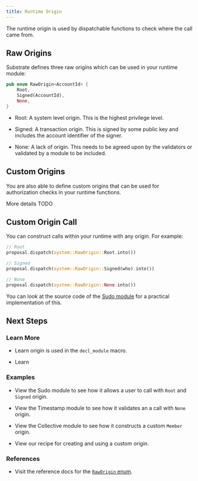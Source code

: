 ```yaml
---
title: Runtime Origin
---
```


The runtime origin is used by dispatchable functions to check where the call came from.

## Raw Origins

Substrate defines three raw origins which can be used in your runtime module:

```rust
pub enum RawOrigin<AccountId> {
	Root,
	Signed(AccountId),
	None,
}
```

* Root: A system level origin. This is the highest privilege level.

* Signed: A transaction origin. This is signed by some public key and includes the account identifier of the signer.

* None: A lack of origin. This needs to be agreed upon by the validators or validated by a module to be included.

## Custom Origins

You are also able to define custom origins that can be used for authorization checks in your runtime functions.

More details TODO

## Custom Origin Call

You can construct calls within your runtime with any origin. For example:

```rust
// Root
proposal.dispatch(system::RawOrigin::Root.into())

// Signed
proposal.dispatch(system::RawOrigin::Signed(who).into())

// None
proposal.dispatch(system::RawOrigin::None.into())
```

You can look at the source code of the [Sudo module](https://substrate.dev/rustdocs/master/pallet_sudo/index.html) for a practical implementation of this.

## Next Steps

### Learn More

* Learn origin is used in the `decl_module` macro.

* Learn 

### Examples

* View the Sudo module to see how it allows a user to call with `Root` and `Signed` origin.

* View the Timestamp module to see how it validates an a call with `None` origin.

* View the Collective module to see how it constructs a custom `Member` origin.

* View our recipe for creating and using a custom origin.

### References

* Visit the reference docs for the [`RawOrigin` enum](https://substrate.dev/rustdocs/master/palette_system/enum.RawOrigin.html).
